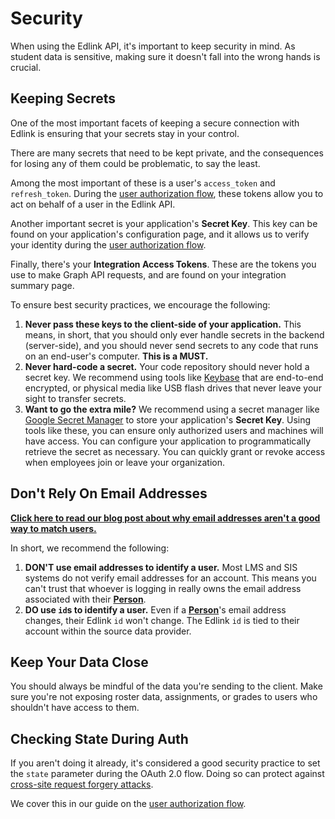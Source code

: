 # Security

When using the Edlink API, it's important to keep security in mind. As student data is sensitive, making sure it doesn't fall into the wrong hands is crucial.

## Keeping Secrets

One of the most important facets of keeping a secure connection with Edlink is ensuring that your secrets stay in your control.

There are many secrets that need to be kept private, and the consequences for losing any of them could be problematic, to say the least.

Among the most important of these is a user's `access_token` and `refresh_token`. During the [user authorization flow](authorization), these tokens allow you to act on behalf of a user in the Edlink API. 

Another important secret is your application's **Secret Key**. This key can be found on your application's configuration page, and it allows us to verify your identity during the [user authorization flow](authorization).

Finally, there's your **Integration Access Tokens**. These are the tokens you use to make Graph API requests, and are found on your integration summary page.

To ensure best security practices, we encourage the following:
 
 1. **Never pass these keys to the client-side of your application.** This means, in short, that you should only ever handle secrets in the backend (server-side), and you should never send secrets to any code that runs on an end-user's computer. **This is a MUST.**
 2. **Never hard-code a secret.** Your code repository should never hold a secret key. We recommend using tools like [Keybase](https://keybase.io/) that are end-to-end encrypted, or physical media like USB flash drives that never leave your sight to transfer secrets.
 3. **Want to go the extra mile?** We recommend using a secret manager like [Google Secret Manager](https://cloud.google.com/secret-manager) to store your application's **Secret Key**. Using tools like these, you can ensure only authorized users and machines will have access. You can configure your application to programmatically retrieve the secret as necessary. You can quickly grant or revoke access when employees join or leave your organization.

## Don't Rely On Email Addresses

**[Click here to read our blog post about why email addresses aren't a good way to match users.](https://ed.link/community/why-you-shouldnt-match-users-by-email-address/)**

In short, we recommend the following:
 1. **DON'T use email addresses to identify a user.** Most LMS and SIS systems do not verify email addresses for an account. This means you can't trust that whoever is logging in really owns the email address associated with their **[Person](../../api/v2.0/models/external/person)**.
 2. **DO use `id`s to identify a user.** Even if a **[Person](../../api/v2.0/models/external/person)**'s email address changes, their Edlink `id` won't change. The Edlink `id` is tied to their account within the source data provider.

## Keep Your Data Close

You should always be mindful of the data you're sending to the client. Make sure you're not exposing roster data, assignments, or grades to users who shouldn't have access to them.

## Checking State During Auth

If you aren't doing it already, it's considered a good security practice to set the `state` parameter during the OAuth 2.0 flow. Doing so can protect against [cross-site request forgery attacks](https://en.wikipedia.org/wiki/Cross-site_request_forgery). 

We cover this in our guide on the [user authorization flow](authorization).
